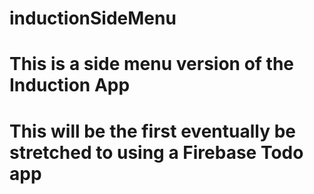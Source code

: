 # inductionSideMenu
# This is a side menu version of the Induction App
# This will be the first eventually be stretched to using a Firebase Todo app

